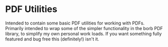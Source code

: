 # PDF Utilities
Intended to contain some basic PDF utilities for working with PDFs. Primarily intended to wrap some of the simpler functionality in the borb PDF library, to simplify my own personal work loads. If you want something fully featured and bug free this (definitely!) isn't it.